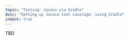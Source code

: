 ```yaml
---
topic: "Testing: Jacoco via Gradle"
desc: "Setting up Jacoco test coverage, using Gradle"
indent: true
---
```


TBD
